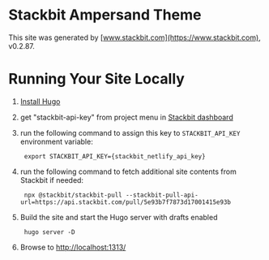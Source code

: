 # Stackbit Ampersand Theme

This site was generated by [www.stackbit.com](https://www.stackbit.com), v0.2.87.

# Running Your Site Locally

1. [Install Hugo](https://gohugo.io/getting-started/quick-start/#step-1-install-hugo)

1. get "stackbit-api-key" from project menu in [Stackbit dashboard](https://app.stackbit.com/dashboard)

1. run the following command to assign this key to `STACKBIT_API_KEY` environment variable:

        export STACKBIT_API_KEY={stackbit_netlify_api_key}

1. run the following command to fetch additional site contents from Stackbit if needed:

        npx @stackbit/stackbit-pull --stackbit-pull-api-url=https://api.stackbit.com/pull/5e93b7f7873d17001415e93b

1. Build the site and start the Hugo server with drafts enabled

        hugo server -D

1. Browse to [http://localhost:1313/](http://localhost:1313/)
